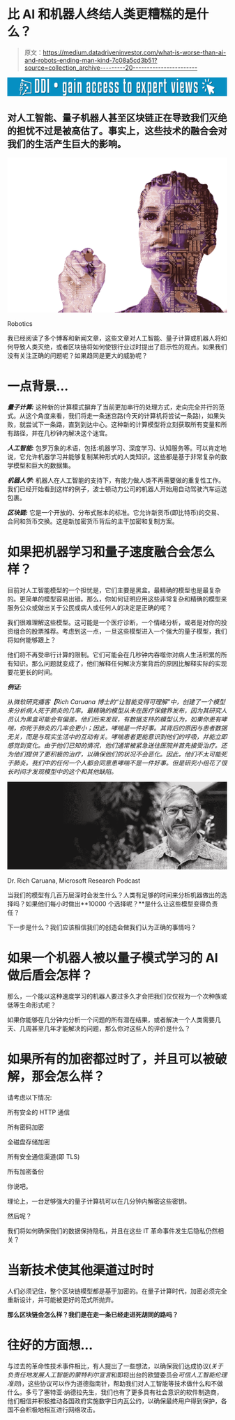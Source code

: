 # 比 AI 和机器人终结人类更糟糕的是什么？

> 原文：<https://medium.datadriveninvestor.com/what-is-worse-than-ai-and-robots-ending-man-kind-7c08a5cd3b51?source=collection_archive---------20----------------------->

[![](img/86413979187588e24a9bcdd2b4406eb3.png)](http://www.track.datadriveninvestor.com/1B9E)

## 对人工智能、量子机器人甚至区块链正在导致我们灭绝的担忧不过是被高估了。事实上，这些技术的融合会对我们的生活产生巨大的影响。

![](img/fcd34624f53f014f8482df28c23e4be0.png)

Robotics

我已经阅读了多个博客和新闻文章，这些文章对人工智能、量子计算或机器人将如何导致人类灭绝，或者区块链将如何使银行业过时提出了启示性的观点。如果我们没有关注正确的问题呢？如果趋同是更大的威胁呢？

# **一点背景…**

***量子计算:*** 这种新的计算模式摒弃了当前更加串行的处理方式，走向完全并行的范式。从这个角度来看，我们将走一条迷宫路(今天的计算机将尝试一条路)，如果失败，就尝试下一条路，直到到达中心。这种新的计算模型将立刻获取所有变量和所有路径，并在几秒钟内解决这个迷宫。

***人工智能:*** 包罗万象的术语，包括:机器学习、深度学习、认知服务等。可以肯定地说，它允许机器学习并能够复制某种形式的人类知识。这些都是基于非常复杂的数学模型和巨大的数据集。

***机器人学:*** 机器人在人工智能的支持下，有能力做人类不再需要做的重复性工作。我们已经开始看到这样的例子，波士顿动力公司的机器人开始用自动驾驶汽车运送包裹。

***区块链:*** 它是一个开放的、分布式账本的标准。它允许新货币(即比特币)的交易、合同和货币交换。这是新加密货币背后的主干加密和复制方案。

# **如果把机器学习和量子速度融合会怎么样？**

目前对人工智能模型的一个担忧是，它们主要是黑盒。最精确的模型也是最复杂的。更简单的模型容易出错。那么，你如何证明应用这些非常复杂和精确的模型来服务公众或做出关于公民或病人或任何人的决定是正确的呢？

我们很难理解这些模型。这可能是一个医疗诊断，一个情绪分析，或者是对你的投资组合的股票推荐。考虑到这一点，一旦这些模型进入一个强大的量子模型，我们将如何能够跟上？

他们将不再受串行计算的限制。它们可能会在几秒钟内吞噬你对病人生活积累的所有知识。那么问题就变成了，他们解释任何解决方案背后的原因比解释实际的实现要花更长的时间。

***例证:***

从*微软研究播客【Rich Caruana 博士的“让智能变得可理解”中，创建了一个模型来分析病人死于肺炎的几率。最精确的模型从未在医疗保健界发布，因为其研究人员认为黑盒可能会有偏差。他们后来发现，有数据支持的模型认为，如果你患有哮喘，你死于肺炎的几率会更小；因此，哮喘是一件好事。其背后的原因与患者数据无关，而是与现实生活中的互动有关。哮喘患者更能意识到他们的呼吸，并能立即感觉到变化。由于他们已知的情况，他们通常被紧急送往医院并首先接受治疗。还为他们提供了更积极的治疗，以确保他们的状况不会恶化。因此，他们不太可能死于肺炎。我们中的任何一个人都会同意患哮喘不是一件好事。但是研究小组花了很长时间才发现模型中的这个和其他缺陷。*

![](img/302a443d10d20a38c5e3cefc14d3d2a3.png)

Dr. Rich Caruana, Microsoft Research Podcast

当我们的模型有几百万层深时会发生什么？人类有足够的时间来分析机器做出的选择吗？如果他们每小时做出**10000 个选择呢？**是什么让这些模型变得负责任？

下一步是什么？我们应该相信我们的创造会做我们认为正确的事情吗？

# **如果一个机器人被以量子模式学习的 AI 做后盾会怎样？**

那么，一个能以这种速度学习的机器人要过多久才会把我们仅仅视为一个次种族或低等生命形式呢？

如果你能够在几分钟内分析一个问题的所有潜在结果，或者解决一个人类需要几天、几周甚至几年才能解决的问题，那么你对这些人的评价是什么？

# **如果所有的加密都过时了，并且可以被破解，那会怎么样？**

请考虑以下情况:

所有安全的 HTTP 通信

所有密码加密

全磁盘存储加密

所有安全通信渠道(即 TLS)

所有加密备份

你说吧。

理论上，一台足够强大的量子计算机可以在几分钟内解密这些密钥。

然后呢？

我们将如何确保我们的数据保持隐私，并且在这些 IT 革命事件发生后隐私仍然相关？

# **当新技术使其他渠道过时时**

人们必须记住，整个区块链模型都是基于加密的。在量子计算时代，加密必须完全重新设计，并可能被更好的范式所抛弃。

**那么区块链会怎么样？我们是在走一条已经走进死胡同的路吗？**

# **往好的方面想…**

与过去的革命性技术事件相比，有人提出了一些想法，以确保我们达成协议(*关于负责任地发展人工智能的蒙特利尔宣言*和即将出台的欧盟委员会*可信人工智能伦理准则*)，这些协议可以作为道德指南针，帮助我们对人工智能等技术做什么和不做什么。多亏了塞特亚·纳德拉先生，我们也有了更多具有社会意识的软件制造商，他们相信并积极推动各国政府实施数字日内瓦公约，以确保最终用户得到保护，各国不会积极地相互进行网络攻击。